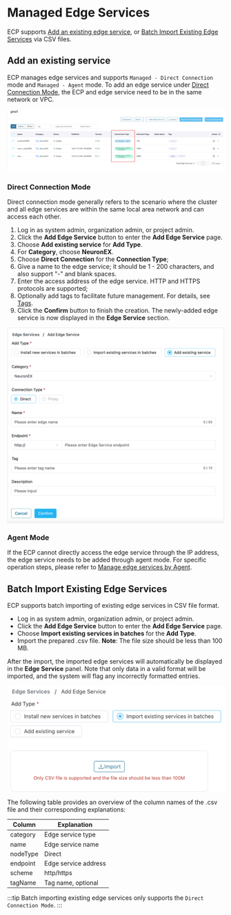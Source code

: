 # Managed Edge Services

ECP supports [Add an existing edge service](#add-an-existing-edge-service), or [Batch Import Existing Edge Services](#batch-import-existing-edge-services) via CSV files.

## Add an existing service

ECP manages edge services and supports `Managed - Direct Connection` mode and `Managed - Agent` mode. To add an edge service under [Direct Connection Mode](#direct-connection-mode), the ECP and edge service need to be in the same network or VPC.

![edge-service-mode](_assets/edge-service-mode.png)

### Direct Connection Mode

Direct connection mode generally refers to the scenario where the cluster and all edge services are within the same local area network and can access each other.

1. Log in as system admin, organization admin, or project admin. 
2. Click the **Add Edge Service** button to enter the **Add Edge Service** page.
3. Choose **Add existing service** for **Add Type**.
4. For **Category**, choose **NeuronEX**.
5. Choose **Direct Connection** for the **Connection Type**;
6. Give a name to the edge service; it should be 1 - 200 characters, and also support "-" and blank spaces. 
7. Enter the access address of the edge service. HTTP and HTTPS protocols are supported;
8. Optionally add tags to facilitate future management. For details, see [Tags](./batch_tag.md).
9. Click the **Confirm** button to finish the creation. The newly-added edge service is now displayed in the **Edge Service** section. 

<img src="./_assets/edge-service-add.png" style="zoom:60%;" align="middle"> 

### Agent Mode

If the ECP cannot directly access the edge service through the IP address, the edge service needs to be added through agent mode. For specific operation steps, please refer to [Manage edge services by Agent](./edge_agent_management.md).


## Batch Import Existing Edge Services

ECP supports batch importing of existing edge services in CSV file format. 

- Log in as system admin, organization admin, or project admin. 
- Click the **Add Edge Service** button to enter the **Add Edge Service** page.
- Choose **Import existing services in batches** for the **Add Type**.
- Import the prepared .csv file. **Note**: The file size should be less than 100 MB. 

After the import, the imported edge services will automatically be displayed in the **Edge Service** panel. Note that only data in a valid format will be imported, and the system will flag any incorrectly formatted entries.

<img src="./_assets/edge-batch-import.png" style="zoom:70%;" align="middle">

The following table provides an overview of the column names of the .csv file and their corresponding explanations:

| Column    | Explanation                       |
| --------- | --------------------------------- |
| category  | Edge service type                 |
| name      | Edge service name                 |
| nodeType  | Direct                           |
| endpoint  | Edge service address              |
| scheme    | http/https                   |
| tagName   | Tag name, optional                |

:::tip
Batch importing existing edge services only supports the `Direct Connection Mode`.
:::
